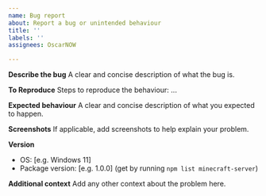 ```yaml
---
name: Bug report
about: Report a bug or unintended behaviour
title: ''
labels: ''
assignees: OscarNOW

---
```


**Describe the bug**
A clear and concise description of what the bug is.

**To Reproduce**
Steps to reproduce the behaviour:
...

**Expected behaviour**
A clear and concise description of what you expected to happen.

**Screenshots**
If applicable, add screenshots to help explain your problem.

**Version**
 - OS: [e.g. Windows 11]
 - Package version: [e.g. 1.0.0] (get by running `npm list minecraft-server`)

**Additional context**
Add any other context about the problem here.

